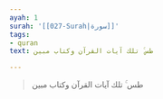 ```yaml
---
ayah: 1
surah: '[[027-Surah|سورة]]'
tags:
- quran
text: طس ۚ تلك آيات القرآن وكتاب مبين

---
```

> طس ۚ تلك آيات القرآن وكتاب مبين
